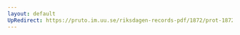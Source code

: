 ```yaml
---
layout: default
UpRedirect: https://pruto.im.uu.se/riksdagen-records-pdf/1872/prot-1872--fk--224/prot-1872--fk--224_000.pdf
---
```

